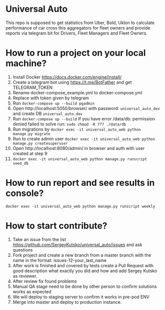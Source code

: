 # Universal Auto
This repo is supposed to get statistics from Uber, Bold, Uklon to calculate performance of car cross this aggregators for fleet owners and provide reports via telegram bit for Drivers, Fleet Managers and Fleet Owners. 

# How to run a project on your local machine?
1. Install Docker https://docs.docker.com/engine/install/
2. Create a telegram bot using https://t.me/BotFather and get TELEGRAM_TOKEN 
3. Rename docker-compose_example.yml to docker-compose.yml
4. Replace <add your telegram token here> with token given by telegram
5. Run `docker-compose up --build pgadmin`
6. Open http://localhost:5050/browser/ with password: `universal_auto_dev` and create DB `universal_auto_dev`
7. Run `docker-compose up --build`
If you have error /data/db: permission denied failed to solve run: `sudo chmod -R 777 ./data/db`
8. Run migrations by `docker exec -it universal_auto_web python manage.py migrate`
9. Run to create admin user `docker exec -it universal_auto_web python manage.py createsuperuser` 
10. Open http://localhost:8080/admin/ in browser and auth with user created at step 9
11. `docker exec -it universal_auto_web python manage.py runscript seed_db`

# How to run report and see results in console?
```
docker exec -it universal_auto_web python manage.py runscript weekly
```

# How to start contribute?

1. Take an issue from the list  https://github.com/SergeyKutsko/universal_auto/issues and ask questions
2. Fork project and create a new branch from a master branch with the name in the format: issues-12-your_last_name
3. After work is finished and covered by tests create a Pull Request with good description what exactly you did and how and add Sergey Kutsko as reviewer. 
4. After review fix found problems
5. Manual QA stage need to be done by other person to confirm solutions works as expected
6. We will deploy to staging server to confirm it works in pre-pod ENV
7. Merge into master and deploy to production instance. 
